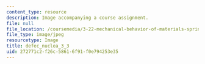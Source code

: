 ```yaml
---
content_type: resource
description: Image accompanying a course assignment.
file: null
file_location: /coursemedia/3-22-mechanical-behavior-of-materials-spring-2008/272771c2f26c58616f91f0e794253e35_defec_nuclea_3_3.jpg
file_type: image/jpeg
resourcetype: Image
title: defec_nuclea_3_3
uid: 272771c2-f26c-5861-6f91-f0e794253e35
---
```

